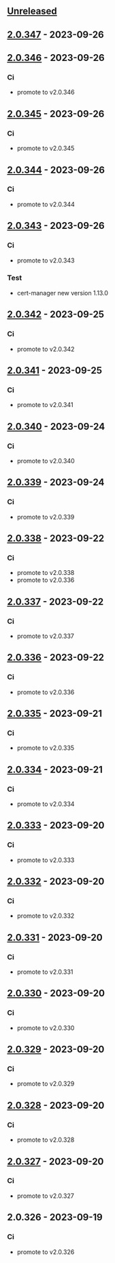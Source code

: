 <a name="unreleased"></a>
## [Unreleased]


<a name="2.0.347"></a>
## [2.0.347] - 2023-09-26

<a name="2.0.346"></a>
## [2.0.346] - 2023-09-26
### Ci
- promote to v2.0.346


<a name="2.0.345"></a>
## [2.0.345] - 2023-09-26
### Ci
- promote to v2.0.345


<a name="2.0.344"></a>
## [2.0.344] - 2023-09-26
### Ci
- promote to v2.0.344


<a name="2.0.343"></a>
## [2.0.343] - 2023-09-26
### Ci
- promote to v2.0.343

### Test
- cert-manager new version 1.13.0


<a name="2.0.342"></a>
## [2.0.342] - 2023-09-25
### Ci
- promote to v2.0.342


<a name="2.0.341"></a>
## [2.0.341] - 2023-09-25
### Ci
- promote to v2.0.341


<a name="2.0.340"></a>
## [2.0.340] - 2023-09-24
### Ci
- promote to v2.0.340


<a name="2.0.339"></a>
## [2.0.339] - 2023-09-24
### Ci
- promote to v2.0.339


<a name="2.0.338"></a>
## [2.0.338] - 2023-09-22
### Ci
- promote to v2.0.338
- promote to v2.0.336


<a name="2.0.337"></a>
## [2.0.337] - 2023-09-22
### Ci
- promote to v2.0.337


<a name="2.0.336"></a>
## [2.0.336] - 2023-09-22
### Ci
- promote to v2.0.336


<a name="2.0.335"></a>
## [2.0.335] - 2023-09-21
### Ci
- promote to v2.0.335


<a name="2.0.334"></a>
## [2.0.334] - 2023-09-21
### Ci
- promote to v2.0.334


<a name="2.0.333"></a>
## [2.0.333] - 2023-09-20
### Ci
- promote to v2.0.333


<a name="2.0.332"></a>
## [2.0.332] - 2023-09-20
### Ci
- promote to v2.0.332


<a name="2.0.331"></a>
## [2.0.331] - 2023-09-20
### Ci
- promote to v2.0.331


<a name="2.0.330"></a>
## [2.0.330] - 2023-09-20
### Ci
- promote to v2.0.330


<a name="2.0.329"></a>
## [2.0.329] - 2023-09-20
### Ci
- promote to v2.0.329


<a name="2.0.328"></a>
## [2.0.328] - 2023-09-20
### Ci
- promote to v2.0.328


<a name="2.0.327"></a>
## [2.0.327] - 2023-09-20
### Ci
- promote to v2.0.327


<a name="2.0.326"></a>
## 2.0.326 - 2023-09-19
### Ci
- promote to v2.0.326


[Unreleased]: https://gitlab.industrysoftware.automation.siemens.com/caas-ops/fleet/aws-usea1-qa-qa/compare/2.0.347...HEAD
[2.0.347]: https://gitlab.industrysoftware.automation.siemens.com/caas-ops/fleet/aws-usea1-qa-qa/compare/2.0.346...2.0.347
[2.0.346]: https://gitlab.industrysoftware.automation.siemens.com/caas-ops/fleet/aws-usea1-qa-qa/compare/2.0.345...2.0.346
[2.0.345]: https://gitlab.industrysoftware.automation.siemens.com/caas-ops/fleet/aws-usea1-qa-qa/compare/2.0.344...2.0.345
[2.0.344]: https://gitlab.industrysoftware.automation.siemens.com/caas-ops/fleet/aws-usea1-qa-qa/compare/2.0.343...2.0.344
[2.0.343]: https://gitlab.industrysoftware.automation.siemens.com/caas-ops/fleet/aws-usea1-qa-qa/compare/2.0.342...2.0.343
[2.0.342]: https://gitlab.industrysoftware.automation.siemens.com/caas-ops/fleet/aws-usea1-qa-qa/compare/2.0.341...2.0.342
[2.0.341]: https://gitlab.industrysoftware.automation.siemens.com/caas-ops/fleet/aws-usea1-qa-qa/compare/2.0.340...2.0.341
[2.0.340]: https://gitlab.industrysoftware.automation.siemens.com/caas-ops/fleet/aws-usea1-qa-qa/compare/2.0.339...2.0.340
[2.0.339]: https://gitlab.industrysoftware.automation.siemens.com/caas-ops/fleet/aws-usea1-qa-qa/compare/2.0.338...2.0.339
[2.0.338]: https://gitlab.industrysoftware.automation.siemens.com/caas-ops/fleet/aws-usea1-qa-qa/compare/2.0.337...2.0.338
[2.0.337]: https://gitlab.industrysoftware.automation.siemens.com/caas-ops/fleet/aws-usea1-qa-qa/compare/2.0.336...2.0.337
[2.0.336]: https://gitlab.industrysoftware.automation.siemens.com/caas-ops/fleet/aws-usea1-qa-qa/compare/2.0.335...2.0.336
[2.0.335]: https://gitlab.industrysoftware.automation.siemens.com/caas-ops/fleet/aws-usea1-qa-qa/compare/2.0.334...2.0.335
[2.0.334]: https://gitlab.industrysoftware.automation.siemens.com/caas-ops/fleet/aws-usea1-qa-qa/compare/2.0.333...2.0.334
[2.0.333]: https://gitlab.industrysoftware.automation.siemens.com/caas-ops/fleet/aws-usea1-qa-qa/compare/2.0.332...2.0.333
[2.0.332]: https://gitlab.industrysoftware.automation.siemens.com/caas-ops/fleet/aws-usea1-qa-qa/compare/2.0.331...2.0.332
[2.0.331]: https://gitlab.industrysoftware.automation.siemens.com/caas-ops/fleet/aws-usea1-qa-qa/compare/2.0.330...2.0.331
[2.0.330]: https://gitlab.industrysoftware.automation.siemens.com/caas-ops/fleet/aws-usea1-qa-qa/compare/2.0.329...2.0.330
[2.0.329]: https://gitlab.industrysoftware.automation.siemens.com/caas-ops/fleet/aws-usea1-qa-qa/compare/2.0.328...2.0.329
[2.0.328]: https://gitlab.industrysoftware.automation.siemens.com/caas-ops/fleet/aws-usea1-qa-qa/compare/2.0.327...2.0.328
[2.0.327]: https://gitlab.industrysoftware.automation.siemens.com/caas-ops/fleet/aws-usea1-qa-qa/compare/2.0.326...2.0.327
